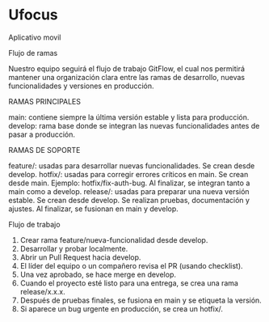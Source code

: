 # Ufocus
Aplicativo movil

Flujo de ramas

Nuestro equipo seguirá el flujo de trabajo GitFlow, el cual nos permitirá mantener una organización clara entre las ramas de desarrollo, nuevas funcionalidades y versiones en producción.

RAMAS PRINCIPALES

main: contiene siempre la última versión estable y lista para producción.
develop: rama base donde se integran las nuevas funcionalidades antes de pasar a producción.

RAMAS DE SOPORTE

feature/: usadas para desarrollar nuevas funcionalidades.
Se crean desde develop.
hotfix/: usadas para corregir errores críticos en main. Se crean desde main.
Ejemplo: hotfix/fix-auth-bug.
Al finalizar, se integran tanto a main como a develop.
release/: usadas para preparar una nueva versión estable.
Se crean desde develop.
Se realizan pruebas, documentación y ajustes.
Al finalizar, se fusionan en main y develop.

Flujo de trabajo

1. Crear rama feature/nueva-funcionalidad desde develop.
2. Desarrollar y probar localmente.
3. Abrir un Pull Request hacia develop.
4. El líder del equipo o un compañero revisa el PR (usando checklist).
5. Una vez aprobado, se hace merge en develop.
6. Cuando el proyecto esté listo para una entrega, se crea una rama release/x.x.x.
7. Después de pruebas finales, se fusiona en main y se etiqueta la versión.
8. Si aparece un bug urgente en producción, se crea un hotfix/.
